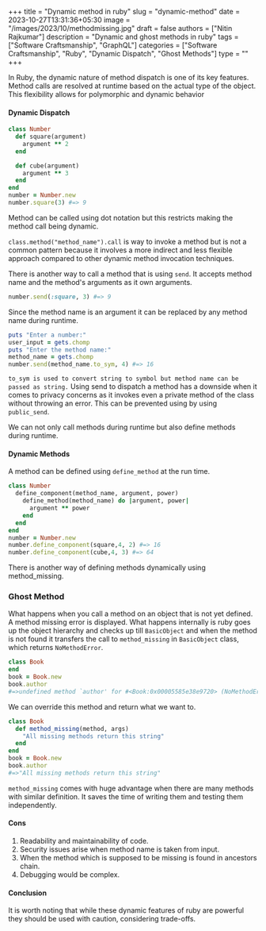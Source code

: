 +++
title = "Dynamic method in ruby"
slug = "dynamic-method"
date = 2023-10-27T13:31:36+05:30
image = "/images/2023/10/methodmissing.jpg"
draft = false
authors = ["Nitin Rajkumar"]
description = "Dynamic and ghost methods in ruby"
tags = ["Software Craftsmanship", "GraphQL"]
categories = ["Software Craftsmanship", "Ruby", "Dynamic Dispatch", "Ghost Methods"]
type = ""
+++

In Ruby, the dynamic nature of method dispatch is one of its key features. Method calls are resolved at runtime based on the actual type of the object. This flexibility allows for polymorphic and dynamic behavior

#### Dynamic Dispatch

```ruby
class Number
  def square(argument)
    argument ** 2
  end

  def cube(argument)
    argument ** 3
  end
end
number = Number.new
number.square(3) #=> 9
```

Method can be called using dot notation but this restricts making the method call being dynamic.

`class.method("method_name").call` is way to invoke a method but is not a common pattern because it involves a more indirect and less flexible approach compared to other dynamic method invocation techniques.

There is another way to call a method that is using `send`. It accepts method name and the method's arguments as it own arguments.

```ruby
number.send(:square, 3) #=> 9
```

Since the method name is an argument it can be replaced by any method name during runtime.

```ruby
puts "Enter a number:"
user_input = gets.chomp
puts "Enter the method name:"
method_name = gets.chomp
number.send(method_name.to_sym, 4) #=> 16

```

`to_sym is used to convert string to symbol but method name can be passed as string.`
Using send to dispatch a method has a downside when it comes to privacy concerns as it invokes even a private method of the class without throwing an error.
This can be prevented using by using `public_send`.

We can not only call methods during runtime but also define methods during runtime.

#### Dynamic Methods

A method can be defined using `define_method` at the run time.

```ruby
class Number
  define_component(method_name, argument, power)
    define_method(method_name) do |argument, power|
      argument ** power
    end
  end
end
number = Number.new
number.define_component(square,4, 2) #=> 16
number.define_component(cube,4, 3) #=> 64
```

There is another way of defining methods dynamically using method_missing.

### Ghost Method

What happens when you call a method on an object that is not yet defined. A method missing error is displayed. What happens internally is ruby goes up the object hierarchy and checks up till `BasicObject` and when the method is not found it transfers the call to `method_missing` in `BasicObject` class, which returns `NoMethodError`.

```ruby
class Book
end
book = Book.new
book.author
#=>undefined method `author' for #<Book:0x00005585e38e9720> (NoMethodError)
```

We can override this method and return what we want to.

```ruby
class Book
  def method_missing(method, args)
    "All missing methods return this string"
  end
end
book = Book.new
book.author
#=>"All missing methods return this string"

```

`method_missing` comes with huge advantage when there are many methods with similar definition. It saves the time of writing them and testing them independently.

#### Cons

1. Readability and maintainability of code.
2. Security issues arise when method name is taken from input.
3. When the method which is supposed to be missing is found in ancestors chain.
4. Debugging would be complex.

#### Conclusion

It is worth noting that while these dynamic features of ruby are powerful they should be used with caution, considering trade-offs.
